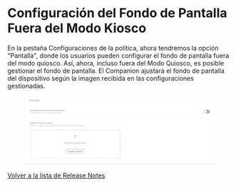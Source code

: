 # Configuración del Fondo de Pantalla Fuera del Modo Kiosco

En la pestaña Configuraciones de la política, ahora tendremos la opción "Pantalla", donde los usuarios pueden configurar el fondo de pantalla fuera del modo quiosco. Así, ahora, incluso fuera del Modo Quiosco, es posible gestionar el fondo de pantalla. El Companion ajustará el fondo de pantalla del dispositivo según la imagen recibida en las configuraciones gestionadas.

<figure><img src="../../.gitbook/assets/image (1) (1) (1) (1).png" alt=""><figcaption></figcaption></figure>

[Volver a la lista de Release Notes](./)
